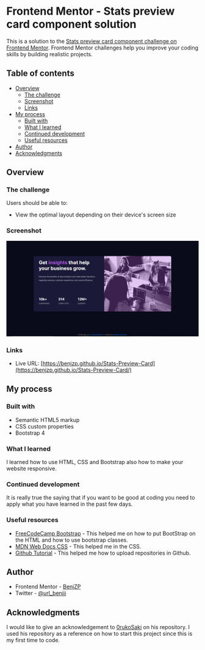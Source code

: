 # Frontend Mentor - Stats preview card component solution

This is a solution to the [Stats preview card component challenge on Frontend Mentor](https://www.frontendmentor.io/solutions/html-css-and-bootstrap-S-_0BN_Sw). Frontend Mentor challenges help you improve your coding skills by building realistic projects. 

## Table of contents

- [Overview](#overview)
  - [The challenge](#the-challenge)
  - [Screenshot](#screenshot)
  - [Links](#links)
- [My process](#my-process)
  - [Built with](#built-with)
  - [What I learned](#what-i-learned)
  - [Continued development](#continued-development)
  - [Useful resources](#useful-resources)
- [Author](#author)
- [Acknowledgments](#acknowledgments)

## Overview

### The challenge

Users should be able to:

- View the optimal layout depending on their device's screen size

### Screenshot

![](images/screenshot.png)


### Links

- Live URL: [https://benjzp.github.io/Stats-Preview-Card](https://benjzp.github.io/Stats-Preview-Card/)

## My process

### Built with

- Semantic HTML5 markup
- CSS custom properties
- Bootstrap 4

### What I learned
I learned how to use HTML, CSS and Bootstrap also how to make your website responsive. 

### Continued development

It is really true the saying that if you want to be good at coding you need to apply what you have learned in the past few days.

### Useful resources

- [FreeCodeCamp Bootstrap](https://www.freecodecamp.org/news/tag/bootstrap-4/) - This helped me on how to put BootStrap on the HTML and how to use bootstrap classes.
- [MDN Web Docs CSS](https://developer.mozilla.org/en-US/docs/Web/CSS) - This helped me in the CSS.
- [Github Tutorial](https://www.youtube.com/watch?v=wrb7Gge9yoE&t=235s) - This helped me how to upload repositories in Github.

## Author
- Frontend Mentor - [BenjZP](https://www.frontendmentor.io/profile/BenjZP)
- Twitter - [@url_benjjj](https://twitter.com/url_benjjj?s=09)


## Acknowledgments
I would like to give an acknowledgement to [0rukoSaki](https://github.com/0rokuSaki/stats-preview-card-component) on his repository. I used his repository as a reference on how to start this project since this is my first time to code.


